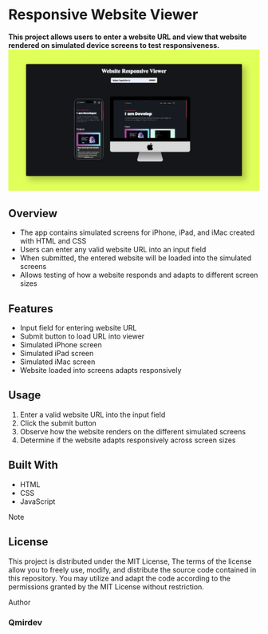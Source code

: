 # Responsive Website Viewer
**This project allows users to enter a website URL and view that website rendered on simulated device screens to test responsiveness.**
<img src="https://github.com/Qmirdev/Website-Responsive-Viewer/blob/main/doc/1.png">

## Overview
- The app contains simulated screens for iPhone, iPad, and iMac created with HTML and CSS
- Users can enter any valid website URL into an input field
- When submitted, the entered website will be loaded into the simulated screens
- Allows testing of how a website responds and adapts to different screen sizes
## Features
- Input field for entering website URL
- Submit button to load URL into viewer
- Simulated iPhone screen
- Simulated iPad screen
- Simulated iMac screen
- Website loaded into screens adapts responsively
## Usage
1. Enter a valid website URL into the input field
2. Click the submit button
3. Observe how the website renders on the different simulated screens
4. Determine if the website adapts responsively across screen sizes
## Built With
- HTML
- CSS
- JavaScript

> [!NOTE]
> ## License
> This project is distributed under the MIT License, The terms of the license allow you to freely use, modify, and distribute the source code contained in this repository. You may utilize and adapt the code according to the permissions granted by the MIT License without restriction.

Author
### Qmirdev